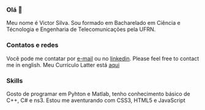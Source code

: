 ### Olá 👋

Meu nome é Victor Silva. Sou formado em Bacharelado em Ciência e Técnologia e Engenharia de Telecomunicações pela UFRN.

### Contatos e redes

Você pode me contatar por [e-mail](vctrslv23@gmail.com) ou no [linkedin](https://www.linkedin.com/in/victordcsilva/). Please feel free to contact me in english. Meu Currículo Latter está [aqui](http://lattes.cnpq.br/8592432181617890)

### Skills

Gosto de programar em Pyhton e Matlab, tenho conhecimento básico de C++, C# e ns3. Estou me aventurando com CSS3, HTML5 e JavaScript
<!--
**victordcsilva/victordcsilva** is a ✨ _special_ ✨ repository because its `README.md` (this file) appears on your GitHub profile.

Here are some ideas to get you started:

- 🔭 I’m currently working on ...
- 🌱 I’m currently learning ...
- 👯 I’m looking to collaborate on ...
- 🤔 I’m looking for help with ...
- 💬 Ask me about ...
- 📫 How to reach me: ...
- 😄 Pronouns: ...
- ⚡ Fun fact: ...
-->
